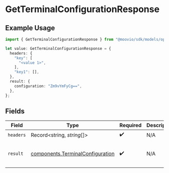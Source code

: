 # GetTerminalConfigurationResponse

## Example Usage

```typescript
import { GetTerminalConfigurationResponse } from "@moovio/sdk/models/operations";

let value: GetTerminalConfigurationResponse = {
  headers: {
    "key": [
      "<value 1>",
    ],
    "key1": [],
  },
  result: {
    configuration: "Zm9vYmFyCg==",
  },
};
```

## Fields

| Field                                                                                | Type                                                                                 | Required                                                                             | Description                                                                          | Example                                                                              |
| ------------------------------------------------------------------------------------ | ------------------------------------------------------------------------------------ | ------------------------------------------------------------------------------------ | ------------------------------------------------------------------------------------ | ------------------------------------------------------------------------------------ |
| `headers`                                                                            | Record<string, *string*[]>                                                           | :heavy_check_mark:                                                                   | N/A                                                                                  |                                                                                      |
| `result`                                                                             | [components.TerminalConfiguration](../../models/components/terminalconfiguration.md) | :heavy_check_mark:                                                                   | N/A                                                                                  | {<br/>"configuration": "Zm9vYmFyCg=="<br/>}                                          |
